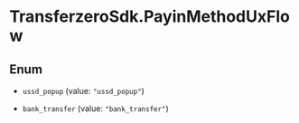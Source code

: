 # TransferzeroSdk.PayinMethodUxFlow

## Enum


* `ussd_popup` (value: `"ussd_popup"`)

* `bank_transfer` (value: `"bank_transfer"`)


